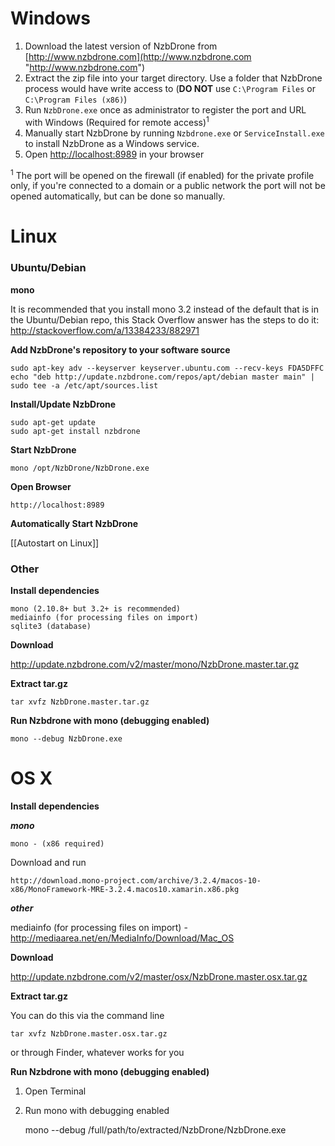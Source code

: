# Windows
1. Download the latest version of NzbDrone from [http://www.nzbdrone.com](http://www.nzbdrone.com "http://www.nzbdrone.com")
2. Extract the zip file into your target directory. Use a folder that NzbDrone process would have write access to (**DO NOT** use `C:\Program Files` or `C:\Program Files (x86)`)
3. Run `NzbDrone.exe` once as administrator to register the port and URL with Windows (Required for remote access)<sup>1</sup>
4. Manually start NzbDrone by running `Nzbdrone.exe` or `ServiceInstall.exe` to install NzbDrone as a Windows service.
5. Open [http://localhost:8989](http://localhost:8989) in your browser


<sup>1</sup> The port will be opened on the firewall (if enabled) for the private profile only, if you're connected to a domain or a public network the port will not be opened automatically, but can be done so manually.

# Linux #

### Ubuntu/Debian ###
**mono**

It is recommended that you install  mono 3.2 instead of the default that is in the Ubuntu/Debian repo, this Stack Overflow answer has the steps to do it: http://stackoverflow.com/a/13384233/882971

**Add NzbDrone's repository to your software source**
       

    sudo apt-key adv --keyserver keyserver.ubuntu.com --recv-keys FDA5DFFC
    echo "deb http://update.nzbdrone.com/repos/apt/debian master main" | sudo tee -a /etc/apt/sources.list

**Install/Update NzbDrone**
	
	sudo apt-get update
	sudo apt-get install nzbdrone 

**Start NzbDrone**

	mono /opt/NzbDrone/NzbDrone.exe

**Open Browser**

	http://localhost:8989

**Automatically Start NzbDrone**

[[Autostart on Linux]]

### Other ###

**Install dependencies**

    mono (2.10.8+ but 3.2+ is recommended)
    mediainfo (for processing files on import)
    sqlite3 (database)

**Download**

http://update.nzbdrone.com/v2/master/mono/NzbDrone.master.tar.gz

**Extract tar.gz**

    tar xvfz NzbDrone.master.tar.gz

**Run Nzbdrone with mono (debugging enabled)**

    mono --debug NzbDrone.exe


# OS X #

**Install dependencies**

***mono***
	
    mono - (x86 required)

Download and run

    http://download.mono-project.com/archive/3.2.4/macos-10-x86/MonoFramework-MRE-3.2.4.macos10.xamarin.x86.pkg

***other***

mediainfo (for processing files on import) - http://mediaarea.net/en/MediaInfo/Download/Mac_OS

**Download**

http://update.nzbdrone.com/v2/master/osx/NzbDrone.master.osx.tar.gz

**Extract tar.gz**

You can do this via the command line

    tar xvfz NzbDrone.master.osx.tar.gz

or through Finder, whatever works for you

**Run Nzbdrone with mono (debugging enabled)**

1) Open Terminal
2) Run mono with debugging enabled

    mono --debug /full/path/to/extracted/NzbDrone/NzbDrone.exe